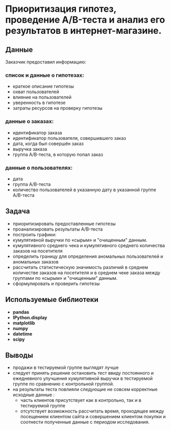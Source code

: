 # Приоритизация гипотез, проведение A/B-теста и анализ его результатов в интернет-магазине.

## Данные
Заказчик предоставил информацию:
### список и данные о гипотезах:
- краткое описание гипотезы	
- охват пользователей 	
- влияние на пользователей
- уверенность в гипотезе
- затраты ресурсов на проверку гипотезы 
### данные о заказах:
- идентификатор заказа	
- идентификатор пользователя, совершившего заказ	
- дата, когда был совершён заказ	
- выручка заказа	
- группа A/B-теста, в которую попал заказ
### данные о пользователях:
- дата	
- группа A/B-теста	
- количество пользователей в указанную дату в указанной группе A/B-теста	

## Задача 
- приоритизировать предоставленные гипотезы
- проанализировать результаты A/B-теста
- построить графики:
 - кумулятивной выручки по «сырым» и "очищенным" данным.
 - кумулятивного среднего чека и кумулятивного среднего количества заказов на посетителя 
- определить границу для определения аномальных пользователей и аномальных заказов
- рассчитать статистическую значимость различий в среднем количестве заказов на посетителя и в среднем чеке заказа между группами по «сырым» и "очищенным" данным.
- сформулировать и проверить гипотезы

## Используемые библиотеки
- **pandas**  
- **IPython.display**
- **matplotlib**
- **numpy**
- **datetime**
- **scipy**

## Выводы
- продажи в тестируемой группе выглядят лучше
- следует принять решение остановить тест ввиду постоянного и ежедневного улучшения кумулятивной выручки в тестируемой группе по сравнению с контрольной группой.
- на результаты теста повлияли следующие не совсем корректные исходные данные :
  - часть клиентов присутствует как в контрольно, так и в тестируемой группе
  - отсутствует возможность рассчитать время, проходящее между посещением клиентом сайта и совершением клиентом покупки и соотнести полученные данные с периодом исследования.
